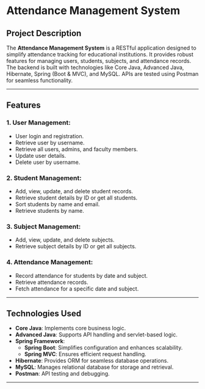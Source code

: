 # Attendance Management System

## Project Description  
The **Attendance Management System** is a RESTful application designed to simplify attendance tracking for educational institutions. It provides robust features for managing users, students, subjects, and attendance records. The backend is built with technologies like Core Java, Advanced Java, Hibernate, Spring (Boot & MVC), and MySQL. APIs are tested using Postman for seamless functionality.

---
## Features  

### **1. User Management:**  
- User login and registration.  
- Retrieve user by username.  
- Retrieve all users, admins, and faculty members.  
- Update user details.  
- Delete user by username.  

### **2. Student Management:**  
- Add, view, update, and delete student records.  
- Retrieve student details by ID or get all students.  
- Sort students by name and email.  
- Retrieve students by name.   

### **3. Subject Management:**  
- Add, view, update, and delete subjects.  
- Retrieve subject details by ID or get all subjects.  

### **4. Attendance Management:**  
- Record attendance for students by date and subject.  
- Retrieve attendance records.  
- Fetch attendance for a specific date and subject.  

---

## Technologies Used  
- **Core Java**: Implements core business logic.  
- **Advanced Java**: Supports API handling and servlet-based logic.  
- **Spring Framework**:  
  - **Spring Boot**: Simplifies configuration and enhances scalability.  
  - **Spring MVC**: Ensures efficient request handling.  
- **Hibernate**: Provides ORM for seamless database operations.  
- **MySQL**: Manages relational database for storage and retrieval.  
- **Postman**: API testing and debugging.  

---
